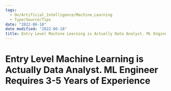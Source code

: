 ```yaml
---
tags:
  - On/Artificial_Intelligence/Machine_Learning
  - Type/Source/Tips
date: "2022-06-18"
date modified: "2022-06-18"
title: Entry Level Machine Learning is Actually Data Analyst. ML Engineer Requires 3-5 Years of Experience
---
```


# Entry Level Machine Learning is Actually Data Analyst. ML Engineer Requires 3-5 Years of Experience

